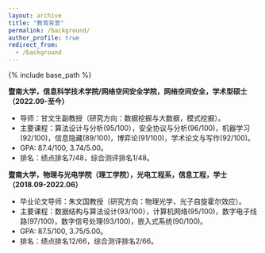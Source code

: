 ```yaml
---
layout: archive
title: "教育背景"
permalink: /background/
author_profile: true
redirect_from:
  - /background
---
```


{% include base_path %}

**暨南大学，信息科学技术学院/网络空间安全学院，网络空间安全，学术型硕士（2022.09-至今）**
-	导师：甘文生副教授（研究方向：数据挖掘与大数据，模式挖掘）。
-	主要课程：算法设计与分析(95/100），安全协议与分析(96/100)，机器学习(92/100)，信息隐藏(89/100)，博弈论(91/100)，学术论文与写作(92/100)。
-	GPA: 87.4/100, 3.74/5.00。
-	排名：绩点排名7/48，综合测评排名1/48。 


**暨南大学，物理与光电学院（理工学院），光电工程系，信息工程，学士（2018.09-2022.06）**
-	毕业论文导师：朱文国教授（研究方向：物理光学，光子自旋霍尔效应）。
-	主要课程：数据结构与算法设计(93/100），计算机网络(95/100)，数字电子线路(97/100)，数字信号处理(93/100)，嵌入式系统(90/100)。
-	GPA: 87.5/100, 3.75/5.00。
-	排名：绩点排名12/66，综合测评排名2/66。 

